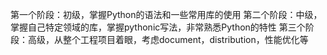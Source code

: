 第一个阶段：初级，掌握Python的语法和一些常用库的使用
第二个阶段：中级，掌握自己特定领域的库，掌握pythonic写法，非常熟悉Python的特性
第三个阶段：高级，从整个工程项目着眼，考虑document，distribution，性能优化等
